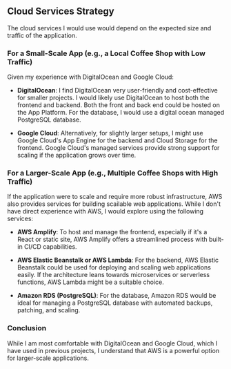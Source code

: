 ## Cloud Services Strategy

The cloud services I would use would depend on the expected size and traffic of the application.

### For a Small-Scale App (e.g., a Local Coffee Shop with Low Traffic)
Given my experience with DigitalOcean and Google Cloud:

- **DigitalOcean**: I find DigitalOcean very user-friendly and cost-effective for smaller projects. I would likely use DigitalOcean to host both the frontend and backend. Both the front and back end could be hosted on the App Platform. For the database, I would use a digital ocean managed PostgreSQL database.

- **Google Cloud**: Alternatively, for slightly larger setups, I might use Google Cloud's App Engine for the backend and Cloud Storage for the frontend. Google Cloud's managed services provide strong support for scaling if the application grows over time.

### For a Larger-Scale App (e.g., Multiple Coffee Shops with High Traffic)
If the application were to scale and require more robust infrastructure, AWS also provides services for building scailable web applications. While I don't have direct experience with AWS, I would explore using the following services:

- **AWS Amplify**: To host and manage the frontend, especially if it's a React or static site, AWS Amplify offers a streamlined process with built-in CI/CD capabilities.
  
- **AWS Elastic Beanstalk or AWS Lambda**: For the backend, AWS Elastic Beanstalk could be used for deploying and scaling web applications easily. If the architecture leans towards microservices or serverless functions, AWS Lambda might be a suitable choice.

- **Amazon RDS (PostgreSQL)**: For the database, Amazon RDS would be ideal for managing a PostgreSQL database with automated backups, patching, and scaling.

### Conclusion
While I am most comfortable with DigitalOcean and Google Cloud, which I have used in previous projects, I understand that AWS is a powerful option for larger-scale applications.
